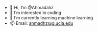 - 👋 Hi, I’m @Ahmadahz
- 👀 I’m interested in coding
- 🌱 I’m currently learning machine learning
- 📫 Email: ahmadhz@g.ucla.edu

<!---
Ahmadahz/Ahmadahz is a ✨ special ✨ repository because its `README.md` (this file) appears on your GitHub profile.
You can click the Preview link to take a look at your changes.
--->
